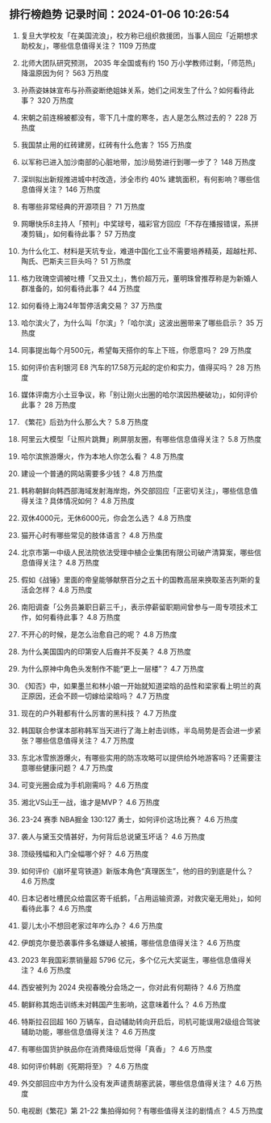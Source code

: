 
## 排行榜趋势 记录时间：2024-01-06 10:26:54
  
  1. 复旦大学校友「在美国流浪」，校方称已组织救援团，当事人回应「近期想求助校友」，哪些信息值得关注？ 1109 万热度
    
  2. 北师大团队研究预测， 2035 年全国或有约 150 万小学教师过剩，「师范热」降温原因为何？ 563 万热度
    
  3. 孙燕姿妹妹宣布与孙燕姿断绝姐妹关系，她们之间发生了什么？如何看待此事？ 320 万热度
    
  4. 宋朝之前连棉被都没有，零下几十度的寒冬，古人是怎么熬过去的？ 228 万热度
    
  5. 我国禁止用的红砖建房，红砖有什么危害？ 155 万热度
    
  6. 以军称已进入加沙南部的心脏地带，加沙局势进行到哪一步了？ 148 万热度
    
  7. 深圳拟出新规推进城中村改造，涉全市约 40% 建筑面积，有何影响？哪些信息值得关注？ 146 万热度
    
  8. 有哪些非常经典的开源项目？ 71 万热度
    
  9. 网曝快乐8主持人「预判」中奖球号，福彩官方回应「不存在播报错误，系拼凑剪辑」，如何看待此事？ 57 万热度
    
  10. 为什么化工、材料是天坑专业，难道中国化工业不需要培养精英，超越杜邦、陶氏、巴斯夫三巨头吗？ 51 万热度
    
  11. 格力玫瑰空调被吐槽「又丑又土」，售价超万元，董明珠曾推荐称是为新婚人群准备的，如何看待此事？ 44 万热度
    
  12. 如何看待上海24年暂停活禽交易？ 37 万热度
    
  13. 哈尔滨火了，为什么叫「尔滨」?「哈尔滨」这波出圈带来了哪些启示？ 35 万热度
    
  14. 同事提出每个月500元，希望每天搭你的车上下班，你愿意吗？ 29 万热度
    
  15. 如何评价吉利银河 E8 汽车的17.58万元起的定价和实力，值得买吗？ 28 万热度
    
  16. 媒体评南方小土豆争议，称「别让刚火出圈的哈尔滨因热梗破功」，如何评价此事？ 28 万热度
    
  17. 《繁花》后劲为什么那么大？ 5.8 万热度
    
  18. 阿里云大模型「让照片跳舞」刷屏朋友圈，有哪些信息值得关注？ 5.8 万热度
    
  19. 哈尔滨旅游爆火，作为本地人你怎么看？ 4.8 万热度
    
  20. 建设一个普通的网站需要多少钱？ 4.8 万热度
    
  21. 韩称朝鲜向韩西部海域发射海岸炮，外交部回应「正密切关注」，哪些信息值得关注？具体情况如何？ 4.8 万热度
    
  22. 双休4000元，无休6000元，你会怎么选？ 4.8 万热度
    
  23. 猫开心时有哪些常见的肢体语言？ 4.8 万热度
    
  24. 北京市第一中级人民法院依法受理中植企业集团有限公司破产清算案，哪些信息值得关注？ 4.8 万热度
    
  25. 假如《战锤》里面的帝皇能够献祭百分之五十的国教高层来换取圣吉列斯的复活会怎样？ 4.8 万热度
    
  26. 南阳调查「公务员兼职日薪三千」，表示停薪留职期间曾参与一周专项技术工作，如何看待此事？ 4.8 万热度
    
  27. 不开心的时候，是怎么治愈自己的呢？ 4.8 万热度
    
  28. 为什么美国国内的印第安人后裔并不反美？ 4.8 万热度
    
  29. 为什么原神中角色头发制作不能“更上一层楼”？ 4.7 万热度
    
  30. 《知否》中，如果墨兰和林小娘一开始就知道梁晗的品性和梁家看上明兰的真正原因，还会不顾一切嫁给梁晗吗？ 4.7 万热度
    
  31. 现在的户外鞋都有什么厉害的黑科技？ 4.7 万热度
    
  32. 韩国联合参谋本部称韩军当天进行了海上射击训练，半岛局势是否会进一步紧张？哪些信息值得关注？ 4.7 万热度
    
  33. 东北冰雪旅游爆火，有哪些实用的防冻攻略可以提供给外地游客吗？还需要注意哪些健康问题？ 4.7 万热度
    
  34. 可变光圈会成为手机刚需吗？ 4.6 万热度
    
  35. 湘北VS山王一战，谁才是MVP？ 4.6 万热度
    
  36. 23-24 赛季 NBA掘金 130:127 勇士，如何评价这场比赛？ 4.6 万热度
    
  37. 袭人与黛玉交情甚好，为何背后总说黛玉坏话？ 4.6 万热度
    
  38. 顶级残幅和入门全幅哪个好？ 4.6 万热度
    
  39. 如何评价《崩坏星穹铁道》新版本角色“真理医生”，他的目的到底是什么？ 4.6 万热度
    
  40. 日本记者吐槽民众给震区寄千纸鹤，「占用运输资源，对救灾毫无用处」，如何看待此事？ 4.6 万热度
    
  41. 婴儿太小不想回老家过年咋么办？ 4.6 万热度
    
  42. 伊朗克尔曼恐袭事件多名嫌疑人被捕，哪些信息值得关注？ 4.6 万热度
    
  43. 2023 年我国彩票销量超 5796 亿元，多个亿元大奖诞生，哪些信息值得关注？ 4.6 万热度
    
  44. 西安被列为 2024 央视春晚分会场之一，你对此有何期待？ 4.6 万热度
    
  45. 朝鲜称其炮击训练未对韩国产生影响，这意味着什么？ 4.6 万热度
    
  46. 特斯拉召回超 160 万辆车，自动辅助转向开启后，司机可能误用2级组合驾驶辅助功能，哪些信息值得关注？ 4.6 万热度
    
  47. 有哪些国货护肤品你在消费降级后觉得「真香」？ 4.6 万热度
    
  48. 如何评价韩剧《死期将至》？ 4.6 万热度
    
  49. 外交部回应中方为什么没有发声谴责胡塞武装，哪些信息值得关注？ 4.6 万热度
    
  50. 电视剧《繁花》第 21-22 集拍得如何？有哪些值得关注的剧情点？ 4.5 万热度
    